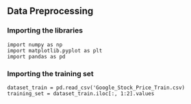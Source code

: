 ## Data Preprocessing
### Importing the libraries
```
import numpy as np
import matplotlib.pyplot as plt
import pandas as pd
```

### Importing the training set
```
dataset_train = pd.read_csv('Google_Stock_Price_Train.csv)
training_set = dataset_train.iloc[:, 1:2].values
```
